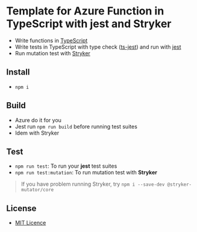 # Template for Azure Function in TypeScript with jest and Stryker

- Write functions in [TypeScript](https://www.typescriptlang.org)
- Write tests in TypeScript with type check ([ts-jest](https://kulshekhar.github.io/ts-jest/)) and run with [jest](https://jestjs.io/docs/configuration)
- Run mutation test with [Stryker](https://stryker-mutator.io/docs/stryker/introduction)

## Install
- `npm i`

## Build
- Azure do it for you
- Jest run `npm run build` before running test suites
- Idem with Stryker

## Test
- `npm run test`: To run your **jest** test suites
- `npm run test:mutation`: To run mutation test with **Stryker**
> If you have problem running Stryker, try `npm i --save-dev @stryker-mutator/core`

## License
- [MIT Licence](LICENSE)